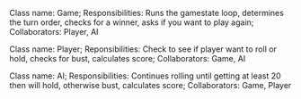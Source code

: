 Class name: Game;
Responsibilities: Runs the gamestate loop, determines the turn order, checks for a winner, asks if you want to play again;
Collaborators: Player, AI

Class name: Player;
Reponsibilities: Check to see if player want to roll or hold, checks for bust, calculates score;
Collaborators: Game, AI

Class name: AI;
Responsibilities: Continues rolling until getting at least 20 then will hold, otherwise bust, calculates score;
Collaborators: Game, Player